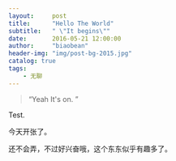 ```yaml
---
layout:     post
title:      "Hello The World"
subtitle:   " \"It begins\""
date:       2016-05-21 12:00:00
author:     "biaobean"
header-img: "img/post-bg-2015.jpg"
catalog: true
tags:
    - 无聊
---
```


> “Yeah It's on. ”

Test.

今天开张了。

还不会弄，不过好兴奋哦，这个东东似乎有趣多了。